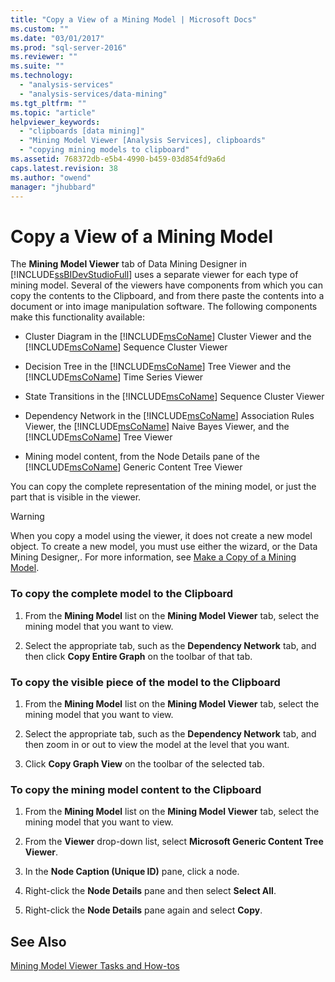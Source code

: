 ```yaml
---
title: "Copy a View of a Mining Model | Microsoft Docs"
ms.custom: ""
ms.date: "03/01/2017"
ms.prod: "sql-server-2016"
ms.reviewer: ""
ms.suite: ""
ms.technology: 
  - "analysis-services"
  - "analysis-services/data-mining"
ms.tgt_pltfrm: ""
ms.topic: "article"
helpviewer_keywords: 
  - "clipboards [data mining]"
  - "Mining Model Viewer [Analysis Services], clipboards"
  - "copying mining models to clipboard"
ms.assetid: 768372db-e5b4-4990-b459-03d854fd9a6d
caps.latest.revision: 38
ms.author: "owend"
manager: "jhubbard"
---
```

# Copy a View of a Mining Model
  The **Mining Model Viewer** tab of Data Mining Designer in [!INCLUDE[ssBIDevStudioFull](../../a9notintoc/includes/ssbidevstudiofull-md.md)] uses a separate viewer for each type of mining model. Several of the viewers have components from which you can copy the contents to the Clipboard, and from there paste the contents into a document or into image manipulation software. The following components make this functionality available:  
  
-   Cluster Diagram in the [!INCLUDE[msCoName](../../a9notintoc/includes/msconame-md.md)] Cluster Viewer and the [!INCLUDE[msCoName](../../a9notintoc/includes/msconame-md.md)] Sequence Cluster Viewer  
  
-   Decision Tree in the [!INCLUDE[msCoName](../../a9notintoc/includes/msconame-md.md)] Tree Viewer and the [!INCLUDE[msCoName](../../a9notintoc/includes/msconame-md.md)] Time Series Viewer  
  
-   State Transitions in the [!INCLUDE[msCoName](../../a9notintoc/includes/msconame-md.md)] Sequence Cluster Viewer  
  
-   Dependency Network in the [!INCLUDE[msCoName](../../a9notintoc/includes/msconame-md.md)] Association Rules Viewer, the [!INCLUDE[msCoName](../../a9notintoc/includes/msconame-md.md)] Naive Bayes Viewer, and the [!INCLUDE[msCoName](../../a9notintoc/includes/msconame-md.md)] Tree Viewer  
  
-   Mining model content, from the Node Details pane of the [!INCLUDE[msCoName](../../a9notintoc/includes/msconame-md.md)] Generic Content Tree Viewer  
  
 You can copy the complete representation of the mining model, or just the part that is visible in the viewer.  
  
> [!WARNING]  
>  When you copy a model using the viewer, it does not create a new model object. To create a new model, you must use either the wizard, or the Data Mining Designer,. For more information, see [Make a Copy of a Mining Model](../../analysis-services/data-mining/make-a-copy-of-a-mining-model.md).  
  
### To copy the complete model to the Clipboard  
  
1.  From the **Mining Model** list on the **Mining Model Viewer** tab, select the mining model that you want to view.  
  
2.  Select the appropriate tab, such as the **Dependency Network** tab, and then click **Copy Entire Graph** on the toolbar of that tab.  
  
### To copy the visible piece of the model to the Clipboard  
  
1.  From the **Mining Model** list on the **Mining Model Viewer** tab, select the mining model that you want to view.  
  
2.  Select the appropriate tab, such as the **Dependency Network** tab, and then zoom in or out to view the model at the level that you want.  
  
3.  Click **Copy Graph View** on the toolbar of the selected tab.  
  
### To copy the mining model content to the Clipboard  
  
1.  From the **Mining Model** list on the **Mining Model Viewer** tab, select the mining model that you want to view.  
  
2.  From the **Viewer** drop-down list, select **Microsoft Generic Content Tree Viewer**.  
  
3.  In the **Node Caption (Unique ID)** pane, click a node.  
  
4.  Right-click the **Node Details** pane and then select **Select All**.  
  
5.  Right-click the **Node Details** pane again and select **Copy**.  
  
## See Also  
 [Mining Model Viewer Tasks and How-tos](../../analysis-services/data-mining/mining-model-viewer-tasks-and-how-tos.md)  
  
  